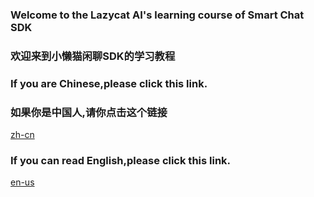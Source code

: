 ### Welcome to the Lazycat AI's learning course of Smart Chat SDK

### 欢迎来到小懒猫闲聊SDK的学习教程

### If you are Chinese,please click this link.

### 如果你是中国人,请你点击这个链接

[zh-cn](https://lazy-cat-xiaolanmao.github.io/Learning-course/zh-cn)

### If you can read English,please click this link.

[en-us](https://lazy-cat-xiaolanmao.github.io/Learning-course/en-us)
